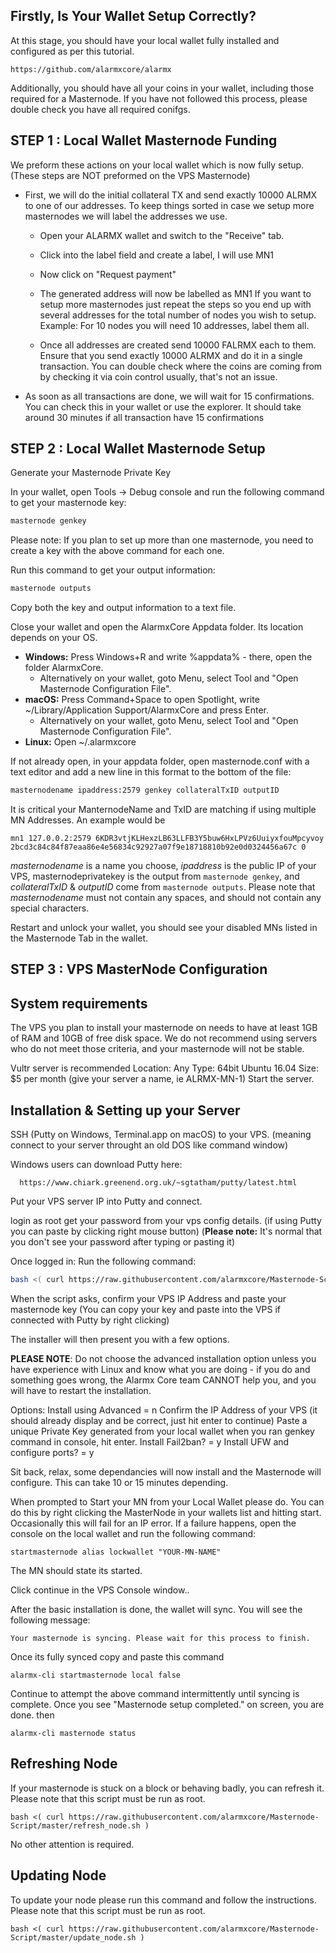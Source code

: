 ## Firstly, Is Your Wallet Setup Correctly?

At this stage, you should have your local wallet fully installed and configured as per this tutorial.
```
https://github.com/alarmxcore/alarmx
```
Additionally, you should have all your coins in your wallet, including those required for a Masternode.
If you have not followed this process, please double check you have all required conifgs.

## STEP 1 : Local Wallet Masternode Funding

We preform these actions on your local wallet which is now fully setup.
  (These steps are NOT preformed on the VPS Masternode)

* First, we will do the initial collateral TX and send exactly 10000 ALRMX to one of our addresses. To keep things sorted in case we setup more masternodes we will label the addresses we use.

  - Open your ALARMX wallet and switch to the "Receive" tab.

  - Click into the label field and create a label, I will use MN1

  - Now click on "Request payment"

  - The generated address will now be labelled as MN1 If you want to setup more masternodes just repeat the steps so you end up with several addresses for the total number of nodes you wish to setup. Example: For 10 nodes you will need 10 addresses, label them all.

  - Once all addresses are created send 10000 FALRMX each to them. Ensure that you send exactly 10000 ALRMX and do it in a single transaction. You can double check where the coins are coming from by checking it via coin control usually, that's not an issue.

* As soon as all transactions are done, we will wait for 15 confirmations. You can check this in your wallet or use the explorer. It should take around 30 minutes if all transaction have 15 confirmations

## STEP 2 : Local Wallet Masternode Setup

Generate your Masternode Private Key

In your wallet, open Tools -> Debug console and run the following command to get your masternode key:

```bash
masternode genkey
```

Please note: If you plan to set up more than one masternode, you need to create a key with the above command for each one.

Run this command to get your output information:

```bash
masternode outputs
```

Copy both the key and output information to a text file.

Close your wallet and open the AlarmxCore Appdata folder. Its location depends on your OS.

* **Windows:** Press Windows+R and write %appdata% - there, open the folder AlarmxCore.
  * Alternatively on your wallet, goto Menu, select Tool and "Open Masternode Configuration File".
* **macOS:** Press Command+Space to open Spotlight, write ~/Library/Application Support/AlarmxCore and press Enter.  
  * Alternatively on your wallet, goto Menu, select Tool and "Open Masternode Configuration File".
* **Linux:** Open ~/.alarmxcore

If not already open, in your appdata folder, open masternode.conf with a text editor and add a new line in this format to the bottom of the file:

```bash
masternodename ipaddress:2579 genkey collateralTxID outputID
```
It is critical your ManternodeName and TxID are matching if using multiple MN Addresses.
An example would be

```
mn1 127.0.0.2:2579 6KDR3vtjKLHexzLB63LLFB3Y5buw6HxLPVz6UuiyxfouMpcyvoy 2bcd3c84c84f87eaa86e4e56834c92927a07f9e18718810b92e0d0324456a67c 0
```

_masternodename_ is a name you choose, _ipaddress_ is the public IP of your VPS, masternodeprivatekey is the output from `masternode genkey`, and _collateralTxID_ & _outputID_ come from `masternode outputs`. Please note that _masternodename_ must not contain any spaces, and should not contain any special characters.

Restart and unlock your wallet, you should see your disabled MNs listed in the Masternode Tab in the wallet.

## STEP 3 : VPS MasterNode Configuration
## System requirements

The VPS you plan to install your masternode on needs to have at least 1GB of RAM and 10GB of free disk space. We do not recommend using servers who do not meet those criteria, and your masternode will not be stable.

Vultr server is recommended
Location: Any
Type: 64bit Ubuntu 16.04
Size: $5 per month
(give your server a name, ie ALRMX-MN-1)
Start the server.

## Installation & Setting up your Server

SSH (Putty on Windows, Terminal.app on macOS) to your VPS.
  (meaning connect to your server throught an old DOS like command window)

Windows users can download Putty here:
```
  https://www.chiark.greenend.org.uk/~sgtatham/putty/latest.html
```
Put your VPS server IP into Putty and connect.

login as root
get your password from your vps config details.
(if using Putty you can paste by clicking right mouse button)
(**Please note:** It's normal that you don't see your password after typing or pasting it)

Once logged in:
Run the following command:

```bash
bash <( curl https://raw.githubusercontent.com/alarmxcore/Masternode-Script/master/install.sh )
```

When the script asks, confirm your VPS IP Address and paste your masternode key (You can copy your key and paste into the VPS if connected with Putty by right clicking)

The installer will then present you with a few options.

**PLEASE NOTE**: Do not choose the advanced installation option unless you have experience with Linux and know what you are doing - if you do and something goes wrong, the Alarmx Core team CANNOT help you, and you will have to restart the installation.

Options:
Install using Advanced = n
Confirm the IP Address of your VPS (it should already display and be correct, just hit enter to continue)
Paste a unique Private Key generated from your local wallet when you ran genkey command in console, hit enter.
Install Fail2ban? = y
Install UFW and configure ports? = y

Sit back, relax, some dependancies will now install and the Masternode will configure.
This can take 10 or 15 minutes depending.

When prompted to Start your MN from your Local Wallet please do.
You can do this by right clicking the MasterNode in your wallets list and hitting start.
Occasionally this will fail for an IP error.
If a failure happens, open the console on the local wallet and run the following command:

```
startmasternode alias lockwallet "YOUR-MN-NAME"
```
The MN should state its started.

Click continue in the VPS Console window..

After the basic installation is done, the wallet will sync. You will see the following message:

```
Your masternode is syncing. Please wait for this process to finish.

```

Once its fully synced copy and paste this command
```
alarmx-cli startmasternode local false
```
Continue to attempt the above command intermittently until syncing is complete.
Once you see "Masternode setup completed." on screen, you are done.
then
```
alarmx-cli masternode status
```


## Refreshing Node

If your masternode is stuck on a block or behaving badly, you can refresh it.
Please note that this script must be run as root.

```
bash <( curl https://raw.githubusercontent.com/alarmxcore/Masternode-Script/master/refresh_node.sh )
```

No other attention is required.

## Updating Node

To update your node please run this command and follow the instructions.
Please note that this script must be run as root.

```
bash <( curl https://raw.githubusercontent.com/alarmxcore/Masternode-Script/master/update_node.sh )
```
